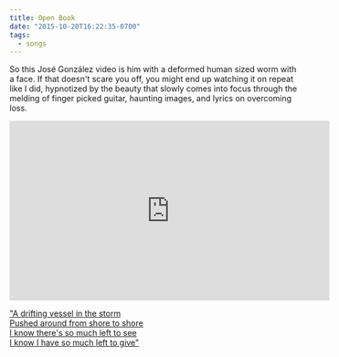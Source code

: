 ```yaml
---
title: Open Book
date: "2015-10-20T16:22:35-0700"
tags:
  - songs
---
```


So this José González video is him with a deformed human sized worm with a face. If that doesn't scare you off, you might end up watching it on repeat like I did, hypnotized by the beauty that slowly comes into focus through the melding of finger picked guitar, haunting images, and lyrics on overcoming loss.

<iframe width="560" height="315" src="https://www.youtube.com/embed/8jA9xta0V58" frameborder="0" allowfullscreen></iframe>

<a href="http://genius.com/Jose-gonzalez-open-book-lyrics/">"A drifting vessel in the storm<br/>
Pushed around from shore to shore<br/>
I know there's so much left to see<br/>
I know I have so much left to give"</a>
